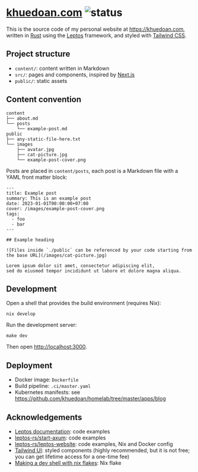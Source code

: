 # [khuedoan.com](https://khuedoan.com) ![status](https://img.shields.io/website?label=status&style=flat-square&url=https%3A%2F%2Fkhuedoan.com)

This is the source code of my personal website at <https://khuedoan.com>, written in [Rust](https://www.rust-lang.org)
using the [Leptos](https://leptos.dev) framework, and styled with [Tailwind CSS](https://tailwindcss.com).

## Project structure

- `content/`: content written in Markdown
- `src/`: pages and components, inspired by [Next.js](http://nextjs.org)
- `public/`: static assets

## Content convention

```
content
├── about.md
└── posts
    └── example-post.md
public
├── any-static-file-here.txt
└── images
    ├── avatar.jpg
    ├── cat-picture.jpg
    └── example-post-cover.png
```

Posts are placed in `content/posts`, each post is a Markdown file with a YAML front matter block:

```
---
title: Example post
summary: This is an example post
date: 2023-01-01T00:00:00+07:00
cover: /images/example-post-cover.png
tags:
  - foo
  - bar
---

## Example heading

![Files inside `./public` can be referenced by your code starting from the base URL](/images/cat-picture.jpg)

Lorem ipsum dolor sit amet, consectetur adipiscing elit,
sed do eiusmod tempor incididunt ut labore et dolore magna aliqua.
```

## Development

Open a shell that provides the build environment (requires Nix):

```
nix develop
```

Run the development server:

```
make dev
```

Then open <http://localhost:3000>.

## Deployment

- Docker image: `Dockerfile`
- Build pipeline: `.ci/master.yaml`
- Kubernetes manifests: see <https://github.com/khuedoan/homelab/tree/master/apps/blog>

## Acknowledgements

- [Leptos documentation](https://leptos-rs.github.io/leptos): code examples
- [leptos-rs/start-axum](https://github.com/leptos-rs/start-axum): code examples
- [leptos-rs/leptos-website](https://github.com/leptos-rs/leptos-website): code examples, Nix and Docker config
- [Tailwind UI](https://tailwindui.com): styled components (highly recommended, but it is not free; you can get lifetime access for a one-time fee)
- [Making a dev shell with nix flakes](https://fasterthanli.me/series/building-a-rust-service-with-nix/part-10): Nix flake

